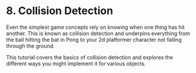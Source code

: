 # 8. Collision Detection

Even the simplest game concepts rely on knowing when one thing has hit another. This is known as collision detection and underpins everything from the ball hitting the bat in Pong to your 2d platformer character not falling through the ground.

This tutorial covers the basics of collision detection and explores the different ways you might implement it for various objects.
